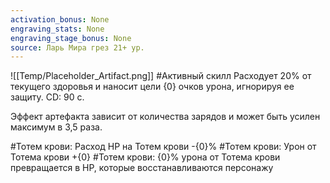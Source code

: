```yaml
---
activation_bonus: None
engraving_stats: None
engraving_stage_bonus: None
source: Ларь Мира грез 21+ ур.
---
```

![[Temp/Placeholder_Artifact.png]]
#Активный скилл
Расходует 20% от текущего здоровья и наносит цели {0} очков урона, игнорируя ее защиту. CD: 90 с.

Эффект артефакта зависит от количества зарядов и может быть усилен максимум в 3,5 раза.

#Тотем крови: 
Расход HP на Тотем крови -{0}%
#Тотем крови: 
Урон от Тотема крови +{0}
#Тотем крови: 
{0}% урона от Тотема крови превращается в HP, которые восстанавливаются персонажу
